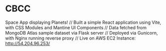 # CBCC
Space App displaying Planets! //
Built a simple React application using Vite, with CSS Modules and Mantine UI Components //
Data fetched from MongoDB Atlas sample dataset via Flask server //
Deployed via Gunicorn, with Nginx running reverse proxy //
Live on AWS EC2 Instance: http://54.204.96.253/ 
